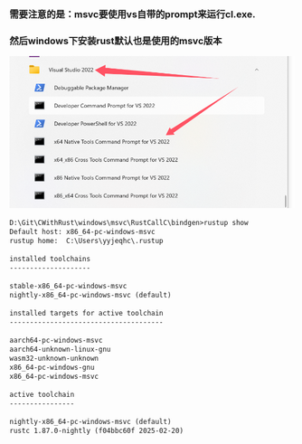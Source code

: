 ### 需要注意的是：msvc要使用vs自带的prompt来运行cl.exe.

### 然后windows下安装rust默认也是使用的msvc版本

![image-20250315201806326](readme/image-20250315201806326.png)

```shell
D:\Git\CWithRust\windows\msvc\RustCallC\bindgen>rustup show
Default host: x86_64-pc-windows-msvc
rustup home:  C:\Users\yyjeqhc\.rustup

installed toolchains
--------------------

stable-x86_64-pc-windows-msvc
nightly-x86_64-pc-windows-msvc (default)

installed targets for active toolchain
--------------------------------------

aarch64-pc-windows-msvc
aarch64-unknown-linux-gnu
wasm32-unknown-unknown
x86_64-pc-windows-gnu
x86_64-pc-windows-msvc

active toolchain
----------------

nightly-x86_64-pc-windows-msvc (default)
rustc 1.87.0-nightly (f04bbc60f 2025-02-20)


```

